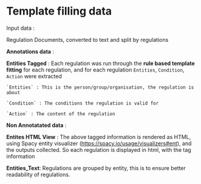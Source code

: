 # Template filling data

Input data : 

Regulation Documents, converted to text and split by regulations

**Annotations data** : 

**Entities Tagged** : 
    Each regulation was run through the **rule based template fitting** for each regulation,
    and for each regulation `Entities`, `Condition`, `Action` were extracted

    `Entities` : This is the person/group/organisation, the regulation is about 

    `Condition` : The conditions the regulation is valid for

    `Action` : The content of the regulation


**Non Annotatated data** : 

**Entites HTML View** : 
    The above tagged information is rendered as HTML, using Spacy entity visualizer (https://spacy.io/usage/visualizers#ent), and the outputs collected. So each regulation is displayed in html, with the tag information 

**Entities_Text**:
    Regulations are grouped by entity, this is to ensure better readability of regulations.

